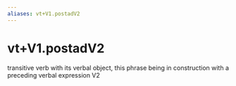 ```yaml
---
aliases: vt+V1.postadV2
---
```

# vt+V1.postadV2

transitive verb with its verbal object, this phrase being in construction with a preceding verbal expression V2